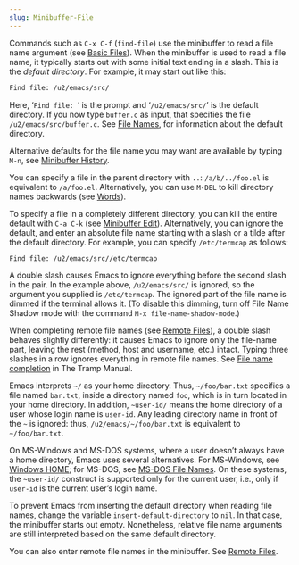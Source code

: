 ```yaml
---
slug: Minibuffer-File
---
```


Commands such as `C-x C-f` (`find-file`) use the minibuffer to read a file name argument (see [Basic Files](/docs/emacs/Basic-Files)). When the minibuffer is used to read a file name, it typically starts out with some initial text ending in a slash. This is the *default directory*. For example, it may start out like this:

```lisp
Find file: /u2/emacs/src/
```

Here, ‘`Find file: `’ is the prompt and ‘`/u2/emacs/src/`’ is the default directory. If you now type `buffer.c` as input, that specifies the file `/u2/emacs/src/buffer.c`. See [File Names](/docs/emacs/File-Names), for information about the default directory.

Alternative defaults for the file name you may want are available by typing `M-n`, see [Minibuffer History](/docs/emacs/Minibuffer-History).

You can specify a file in the parent directory with `..`: `/a/b/../foo.el` is equivalent to `/a/foo.el`. Alternatively, you can use `M-DEL` to kill directory names backwards (see [Words](/docs/emacs/Words)).

To specify a file in a completely different directory, you can kill the entire default with `C-a C-k` (see [Minibuffer Edit](/docs/emacs/Minibuffer-Edit)). Alternatively, you can ignore the default, and enter an absolute file name starting with a slash or a tilde after the default directory. For example, you can specify `/etc/termcap` as follows:

```lisp
Find file: /u2/emacs/src//etc/termcap
```

A double slash causes Emacs to ignore everything before the second slash in the pair. In the example above, `/u2/emacs/src/` is ignored, so the argument you supplied is `/etc/termcap`. The ignored part of the file name is dimmed if the terminal allows it. (To disable this dimming, turn off File Name Shadow mode with the command `M-x file-name-shadow-mode`<!-- /@w -->.)

When completing remote file names (see [Remote Files](/docs/emacs/Remote-Files)), a double slash behaves slightly differently: it causes Emacs to ignore only the file-name part, leaving the rest (method, host and username, etc.) intact. Typing three slashes in a row ignores everything in remote file names. See [File name completion](https://www.gnu.org/software/emacs/manual/html_mono/tramp.html#File-name-completion) in The Tramp Manual.

Emacs interprets `~/` as your home directory. Thus, `~/foo/bar.txt` specifies a file named `bar.txt`, inside a directory named `foo`, which is in turn located in your home directory. In addition, `~user-id/` means the home directory of a user whose login name is `user-id`. Any leading directory name in front of the `~` is ignored: thus, `/u2/emacs/~/foo/bar.txt` is equivalent to `~/foo/bar.txt`.

On MS-Windows and MS-DOS systems, where a user doesn’t always have a home directory, Emacs uses several alternatives. For MS-Windows, see [Windows HOME](/docs/emacs/Windows-HOME); for MS-DOS, see [MS-DOS File Names](/docs/emacs/MS_002dDOS-File-Names). On these systems, the `~user-id/` construct is supported only for the current user, i.e., only if `user-id` is the current user’s login name.

To prevent Emacs from inserting the default directory when reading file names, change the variable `insert-default-directory` to `nil`. In that case, the minibuffer starts out empty. Nonetheless, relative file name arguments are still interpreted based on the same default directory.

You can also enter remote file names in the minibuffer. See [Remote Files](/docs/emacs/Remote-Files).
